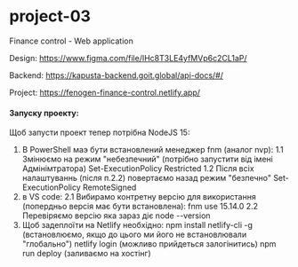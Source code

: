 # project-03

Finance control - Web application

Design: https://www.figma.com/file/IHc8T3LE4yfMVp6c2CL1aP/

Backend: https://kapusta-backend.goit.global/api-docs/#/

Project: https://fenogen-finance-control.netlify.app/


#### Запуску проекту:
Щоб запусти проект тепер потрібна NodeJS 15:
1) В PowerShell маэ бути встановлений менеджер fnm (аналог nvp):
1.1 Змінюємо на режим "небезпечний" (потрібно запустити від імені Адмінімтратора)
Set-ExecutionPolicy Restricted
1.2 Після всіх налаштуваннь (після п.2.2)  повертаємо назад режим "безпечно"
Set-ExecutionPolicy RemoteSigned
2) в VS code:
2.1 Вибирамо контретну версію для використання (попердньо версія має бути встановлена):
fnm use 15.14.0
2.2 Перевіряємо версію яка зараз діє
node --version
3) Щоб задеплоїти на Netlify необхідно:
npm install netlify-cli -g (встановлюємо, якщо до цього ми його не встановлювали "глобально")
netlify login (можливо прийдеться залогінитись)
npm run deploy (заливаємо на хостінг)

